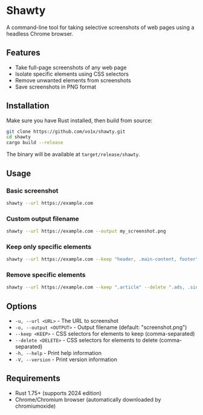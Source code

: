 # Shawty

A command-line tool for taking selective screenshots of web pages using a headless Chrome browser.

## Features

- Take full-page screenshots of any web page
- Isolate specific elements using CSS selectors
- Remove unwanted elements from screenshots
- Save screenshots in PNG format

## Installation

Make sure you have Rust installed, then build from source:

```bash
git clone https://github.com/vo1x/shawty.git
cd shawty
cargo build --release
```

The binary will be available at `target/release/shawty`.

## Usage

### Basic screenshot
```bash
shawty --url https://example.com
```

### Custom output filename
```bash
shawty --url https://example.com --output my_screenshot.png
```

### Keep only specific elements
```bash
shawty --url https://example.com --keep "header, .main-content, footer"
```

### Remove specific elements
```bash
shawty --url https://example.com --keep ".article" --delete ".ads, .sidebar"
```

## Options

- `-u, --url <URL>` - The URL to screenshot
- `-o, --output <OUTPUT>` - Output filename (default: "screenshot.png")
- `--keep <KEEP>` - CSS selectors for elements to keep (comma-separated)
- `--delete <DELETE>` - CSS selectors for elements to delete (comma-separated)
- `-h, --help` - Print help information
- `-V, --version` - Print version information

## Requirements

- Rust 1.75+ (supports 2024 edition)
- Chrome/Chromium browser (automatically downloaded by chromiumoxide)